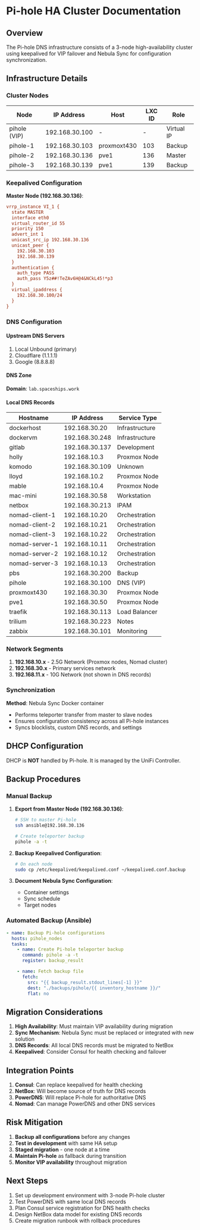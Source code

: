 # Pi-hole HA Cluster Documentation

## Overview

The Pi-hole DNS infrastructure consists of a 3-node high-availability cluster using keepalived for VIP failover and Nebula Sync for configuration synchronization.

## Infrastructure Details

### Cluster Nodes

| Node | IP Address | Host | LXC ID | Role |
|------|------------|------|--------|------|
| pihole (VIP) | 192.168.30.100 | - | - | Virtual IP |
| pihole-1 | 192.168.30.103 | proxmoxt430 | 103 | Backup |
| pihole-2 | 192.168.30.136 | pve1 | 136 | Master |
| pihole-3 | 192.168.30.139 | pve1 | 139 | Backup |

### Keepalived Configuration

**Master Node (192.168.30.136)**:

```ini
vrrp_instance VI_1 {
  state MASTER
  interface eth0
  virtual_router_id 55
  priority 150
  advert_int 1
  unicast_src_ip 192.168.30.136
  unicast_peer {
    192.168.30.103
    192.168.30.139
  }
  authentication {
    auth_type PASS
    auth_pass Y5z##!TeZAv6H@4&NCkL45!*p3
  }
  virtual_ipaddress {
    192.168.30.100/24
  }
}
```

### DNS Configuration

#### Upstream DNS Servers

1. Local Unbound (primary)
2. Cloudflare (1.1.1.1)
3. Google (8.8.8.8)

#### DNS Zone

**Domain**: `lab.spaceships.work`

#### Local DNS Records

| Hostname | IP Address | Service Type |
|----------|------------|--------------|
| dockerhost | 192.168.30.20 | Infrastructure |
| dockervm | 192.168.30.248 | Infrastructure |
| gitlab | 192.168.30.137 | Development |
| holly | 192.168.10.3 | Proxmox Node |
| komodo | 192.168.30.109 | Unknown |
| lloyd | 192.168.10.2 | Proxmox Node |
| mable | 192.168.10.4 | Proxmox Node |
| mac-mini | 192.168.30.58 | Workstation |
| netbox | 192.168.30.213 | IPAM |
| nomad-client-1 | 192.168.10.20 | Orchestration |
| nomad-client-2 | 192.168.10.21 | Orchestration |
| nomad-client-3 | 192.168.10.22 | Orchestration |
| nomad-server-1 | 192.168.10.11 | Orchestration |
| nomad-server-2 | 192.168.10.12 | Orchestration |
| nomad-server-3 | 192.168.10.13 | Orchestration |
| pbs | 192.168.30.200 | Backup |
| pihole | 192.168.30.100 | DNS (VIP) |
| proxmoxt430 | 192.168.30.30 | Proxmox Node |
| pve1 | 192.168.30.50 | Proxmox Node |
| traefik | 192.168.30.113 | Load Balancer |
| trilium | 192.168.30.223 | Notes |
| zabbix | 192.168.30.101 | Monitoring |

### Network Segments

1. **192.168.10.x** - 2.5G Network (Proxmox nodes, Nomad cluster)
2. **192.168.30.x** - Primary services network
3. **192.168.11.x** - 10G Network (not shown in DNS records)

### Synchronization

**Method**: Nebula Sync Docker container
- Performs teleporter transfer from master to slave nodes
- Ensures configuration consistency across all Pi-hole instances
- Syncs blocklists, custom DNS records, and settings

## DHCP Configuration

DHCP is **NOT** handled by Pi-hole. It is managed by the UniFi Controller.

## Backup Procedures

### Manual Backup

1. **Export from Master Node (192.168.30.136)**:
   ```bash
   # SSH to master Pi-hole
   ssh ansible@192.168.30.136

   # Create teleporter backup
   pihole -a -t
   ```

2. **Backup Keepalived Configuration**:
   ```bash
   # On each node
   sudo cp /etc/keepalived/keepalived.conf ~/keepalived.conf.backup
   ```

3. **Document Nebula Sync Configuration**:
   - Container settings
   - Sync schedule
   - Target nodes

### Automated Backup (Ansible)

```yaml
- name: Backup Pi-hole configurations
  hosts: pihole_nodes
  tasks:
    - name: Create Pi-hole teleporter backup
      command: pihole -a -t
      register: backup_result

    - name: Fetch backup file
      fetch:
        src: "{{ backup_result.stdout_lines[-1] }}"
        dest: "./backups/pihole/{{ inventory_hostname }}/"
        flat: no
```

## Migration Considerations

1. **High Availability**: Must maintain VIP availability during migration
2. **Sync Mechanism**: Nebula Sync must be replaced or integrated with new solution
3. **DNS Records**: All local DNS records must be migrated to NetBox
4. **Keepalived**: Consider Consul for health checking and failover

## Integration Points

1. **Consul**: Can replace keepalived for health checking
2. **NetBox**: Will become source of truth for DNS records
3. **PowerDNS**: Will replace Pi-hole for authoritative DNS
4. **Nomad**: Can manage PowerDNS and other DNS services

## Risk Mitigation

1. **Backup all configurations** before any changes
2. **Test in development** with same HA setup
3. **Staged migration** - one node at a time
4. **Maintain Pi-hole** as fallback during transition
5. **Monitor VIP availability** throughout migration

## Next Steps

1. Set up development environment with 3-node Pi-hole cluster
2. Test PowerDNS with same local DNS records
3. Plan Consul service registration for DNS health checks
4. Design NetBox data model for existing DNS records
5. Create migration runbook with rollback procedures
